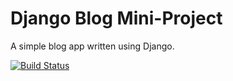 # Django Blog Mini-Project

A simple blog app written using Django.

[![Build Status](https://travis-ci.org/alnibo/django-blog.svg?branch=master)](https://travis-ci.org/alnibo/django-blog)